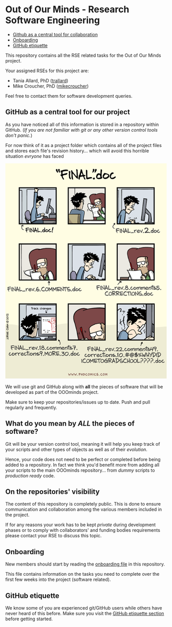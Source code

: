 # Out of Our Minds - Research Software Engineering

<!-- TOC depthFrom:1 depthTo:6 withLinks:1 updateOnSave:1 orderedList:0 -->
- [Github as a central tool for collaboration](#github-as-a-central-tool-for-collaboration)
- [Onboarding](#onboarding)
- [GitHub etiquette](#github-etiquette)

<!-- /TOC -->


This repository contains all the RSE related tasks for the Out of Our Minds project.

Your assigned RSEs for this project are:

- Tania Allard, PhD ([trallard](https://github.com/trallard))
- Mike Croucher, PhD ([mikecroucher](https://github.com/mikecroucher))

Feel free to contact them for software development queries.

## GitHub as a central tool for our project

As you have noticed all of this information is stored in a repository within GitHub. (_If you are not familiar with git or any other version control tools don't panic._)

 For now think of it as a project folder which contains all of the project files and stores each file's revision history... which will avoid this horrible situation *evryone* has faced

<center><img src='./assets/versioncontrol.gif'></center>

 We will use git and GitHub along with **all** the pieces of software that will be developed as part of the OOOminds project.

 Make sure to keep your repositories/issues up to date. Push and pull regularly and frequently.

## What do you mean by *ALL* the pieces of software?
Git will be your version control tool, meaning it will help you keep track of your scripts and other types of objects as well as of their _evolution_.

Hence, your code does not need to be perfect or completed before being added to a repository. In fact we think you'd benefit more from adding all your scripts to the main OOOminds repository... from _dummy_ scripts to _production ready_ code.

## On the repositories' visibility
The content of this repository is completely public. This is done to ensure communication and collaboration among the various members  included in the project.

If for any reasons your work has to be kept _private_ during development phases or to comply with collaborators' and funding bodies requirements please contact your RSE to discuss this topic.

## Onboarding
New members should start by reading the [onboarding file](./onboarding.md) in this repository.

This file contains information on the tasks you need to complete over the first few weeks into the project (software related).

## GitHub etiquette
We know some of you are experienced git/GitHub users while others have never heard of this before.
Make sure you visit the [GitHub etiquette section](./GH_etiquette.md) before getting started.
